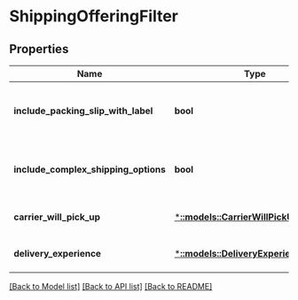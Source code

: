 # ShippingOfferingFilter

## Properties
Name | Type | Description | Notes
------------ | ------------- | ------------- | -------------
**include_packing_slip_with_label** | **bool** | When true, include a packing slip with the label. | [optional] [default to null]
**include_complex_shipping_options** | **bool** | When true, include complex shipping options. | [optional] [default to null]
**carrier_will_pick_up** | [***::models::CarrierWillPickUpOption**](CarrierWillPickUpOption.md) |  | [optional] [default to null]
**delivery_experience** | [***::models::DeliveryExperienceOption**](DeliveryExperienceOption.md) |  | [optional] [default to null]

[[Back to Model list]](../README.md#documentation-for-models) [[Back to API list]](../README.md#documentation-for-api-endpoints) [[Back to README]](../README.md)


